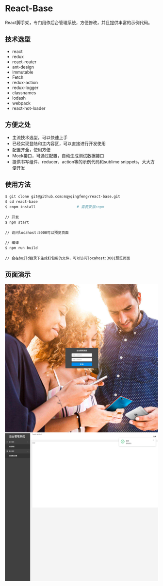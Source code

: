 # React-Base

React脚手架，专门用作后台管理系统，方便修改，并且提供丰富的示例代码。

## 技术选型

* react
* redux
* react-router
* ant-design
* Immutable
* Fetch
* redux-action
* redux-logger
* classnames
* lodash
* webpack
* react-hot-loader

## 方便之处

* 主流技术选型，可以快速上手
* 已经实现登陆和主内容区，可以直接进行开发使用
* 配置齐全，使用方便
* Mock接口，可通过配置，自动生成测试数据接口
* 提供书写组件、reducer、action等的示例代码和sublime snippets，大大方便开发

## 使用方法

```bash
$ git clone git@github.com:mqyqingfeng/react-base.git
$ cd react-base
$ cnpm install                   # 需要安装cnpm

// 开发
$ npm start                     

// 访问locahost:5000可以预览页面

// 编译
$ npm run build

// 会在build目录下生成打包用的文件，可以访问locahost:3001预览页面

```


## 页面演示

![登陆页](README/login.jpg)
![内容页](README/content.png)

